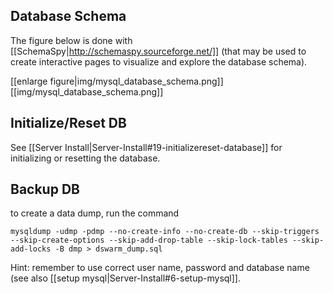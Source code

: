 ## Database Schema

The figure below is done with [[SchemaSpy|http://schemaspy.sourceforge.net/]] (that may be used to create interactive pages to visualize and explore the database schema). 

[[enlarge figure|img/mysql_database_schema.png]]
[[img/mysql_database_schema.png]]

##  Initialize/Reset DB

See [[Server Install|Server-Install#19-initializereset-database]] for initializing or resetting the database. 

## Backup DB

to create a data dump, run the command

    mysqldump -udmp -pdmp --no-create-info --no-create-db --skip-triggers --skip-create-options --skip-add-drop-table --skip-lock-tables --skip-add-locks -B dmp > dswarm_dump.sql

Hint: remember to use correct user name, password and database name (see also [[setup mysql|Server-Install#6-setup-mysql]]. 